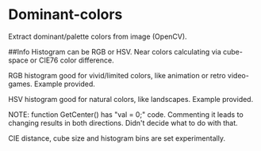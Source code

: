 # Dominant-colors
Extract dominant/palette colors from image (OpenCV).

##Info
Histogram can be RGB or HSV. Near colors calculating via cube-space or CIE76 color difference.

RGB histogram good for vivid/limited colors, like animation or retro video-games. Example provided.

HSV histogram good for natural colors, like landscapes. Example provided.

NOTE: function GetCenter() has "val = 0;" code. Commenting it leads to changing results in both directions. Didn't decide what to do with that.

CIE distance, cube size and histogram bins are set experimentally.